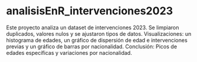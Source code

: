 # analisisEnR_intervenciones2023
Este proyecto analiza un dataset de intervenciones 2023. Se limpiaron duplicados, valores nulos y se ajustaron tipos de datos. Visualizaciones: un histograma de edades, un gráfico de dispersión de edad e intervenciones previas y un gráfico de barras por nacionalidad. Conclusión: Picos de edades específicas y variaciones por nacionalidad.

